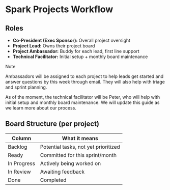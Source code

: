 # Spark Projects Workflow

## Roles

- **Co-President (Exec Sponsor):** Overall project oversight
- **Project Lead:** Owns their project board
- **Project Ambassador:** Buddy for each lead, first line support
- **Technical Facilitator:** Initial setup + monthly board maintenance

> [!NOTE]
> Ambassadors will be assigned to each project to help leads get started and answer questions by this week through email. They will also help with triage and sprint planning.
>
> As of the moment, the technical facilitator will be Peter, who will help with initial setup and monthly board maintenance. We will update this guide as we learn more about our process.

## Board Structure (per project)

| Column      | What it means                        |
| ----------- | ------------------------------------ |
| Backlog     | Potential tasks, not yet prioritized |
| Ready       | Committed for this sprint/month      |
| In Progress | Actively being worked on             |
| In Review   | Awaiting feedback                    |
| Done        | Completed                            |
